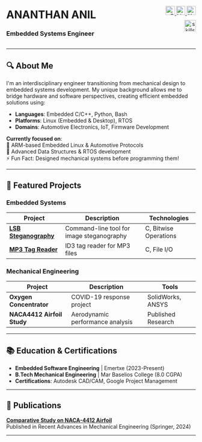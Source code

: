 <div style="display: flex; justify-content: space-between; align-items: center;">
  <div style="text-align: left;">
    <h1>ANANTHAN ANIL</h1>
    <h3>Embedded Systems Engineer</h3>
  </div>
  <div style="text-align: right;">
    <div>
      <a href="mailto:ananthankulathinkara@gmail.com">
        <img src="https://img.shields.io/badge/Gmail-D14836?style=flat-square&logo=gmail&logoColor=white" height="24" alt="Gmail"/>
      </a>
      <a href="https://www.linkedin.com/in/ananthan-anil">
        <img src="https://img.shields.io/badge/LinkedIn-0077B5?style=flat-square&logo=linkedin&logoColor=white" height="24" alt="LinkedIn"/>
      </a>
      <a href="https://www.hackerrank.com/profile/ananthankulathi1">
        <img src="https://img.shields.io/badge/HackerRank-00EA64?style=flat-square&logo=hackerrank&logoColor=black" height="24" alt="HackerRank"/>
      </a>
    </div>
    <div style="margin-top: 10px;">
      <img src="https://skillicons.dev/icons?i=c,cpp,py,linux,bash,git,embedded" height="30" alt="skills"/>
    </div>
  </div>
</div>

---

## 🔍 About Me
I'm an interdisciplinary engineer transitioning from mechanical design to embedded systems development. My unique background allows me to bridge hardware and software perspectives, creating efficient embedded solutions using:

- **Languages**: Embedded C/C++, Python, Bash
- **Platforms**: Linux (Embedded & Desktop), RTOS
- **Domains**: Automotive Electronics, IoT, Firmware Development

**Currently focused on**:  
🔭 ARM-based Embedded Linux & Automotive Protocols  
🌱 Advanced Data Structures & RTOS development  
⚡ Fun Fact: Designed mechanical systems before programming them!

---

## 🚀 Featured Projects

### Embedded Systems
| Project | Description | Technologies |
|---------|-------------|--------------|
| **[LSB Steganography](https://github.com/AnanthanAnil/LSB-Image-Steganography)** | Command-line tool for image steganography | C, Bitwise Operations |
| **[MP3 Tag Reader](https://github.com/AnanthanAnil/MP3-Tag-Reader)** | ID3 tag reader for MP3 files | C, File I/O |

### Mechanical Engineering
| Project | Description | Tools |
|---------|-------------|-------|
| **Oxygen Concentrator** | COVID-19 response project | SolidWorks, ANSYS |
| **NACA4412 Airfoil Study** | Aerodynamic performance analysis | Published Research |

---

## 📚 Education & Certifications
- **Embedded Software Engineering** | Emertxe (2023-Present)
- **B.Tech Mechanical Engineering** | Mar Baselios College (8.0 CGPA)
- **Certifications**: Autodesk CAD/CAM, Google Project Management

---

## 📜 Publications
**[Comparative Study on NACA-4412 Airfoil](https://link.springer.com/chapter/10.1007/978-981-97-0918-2_46)**  
Published in Recent Advances in Mechanical Engineering (Springer, 2024)

---
